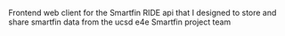 Frontend web client for the Smartfin RIDE api that I designed to store and share smartfin data from the ucsd e4e Smartfin project team
